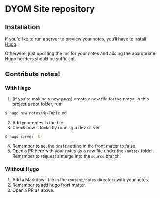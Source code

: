 # DYOM Site repository

## Installation
If you'd like to run a server to preview your notes, you'll have
to install [Hugo](https://gohugo.io).

Otherwise, just updating the md for your notes and adding the
appropriate Hugo headers should be sufficient.

## Contribute notes!
### With Hugo
1. (If you're making a new page) create a new file for the notes.
   In this project's root folder, run:

```bash
$ hugo new notes/My-Topic.md
```

2. Add your notes in the file
3. Check how it looks by running a dev server

```bash
$ hugo server -D
```

4. Remember to set the `draft` setting in the front matter to false.
5. Open a PR here with your notes as a new file under the `/notes/`
   folder. Remember to request a merge into the `source` branch.

### Without Hugo
1. Add a Markdown file in the `content/notes` directory with your
   notes.
2. Remember to add hugo front matter.
3. Open a PR as above.
